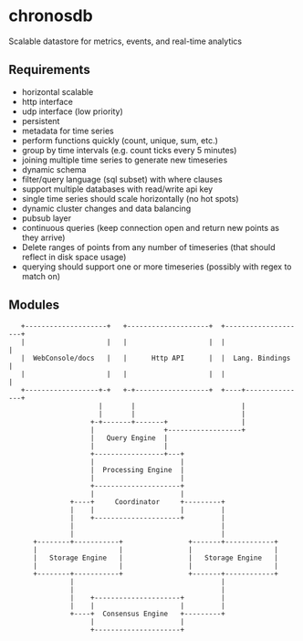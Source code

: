 chronosdb
=========

Scalable datastore for metrics, events, and real-time analytics

Requirements
------------

* horizontal scalable
* http interface
* udp interface (low priority)
* persistent
* metadata for time series
* perform functions quickly (count, unique, sum, etc.)
* group by time intervals (e.g. count ticks every 5 minutes)
* joining multiple time series to generate new timeseries
* dynamic schema
* filter/query language (sql subset) with where clauses
* support multiple databases with read/write api key
* single time series should scale horizontally (no hot spots)
* dynamic cluster changes and data balancing
* pubsub layer
* continuous queries (keep connection open and return new points as they arrive)
* Delete ranges of points from any number of timeseries (that should reflect in disk space usage)
* querying should support one or more timeseries (possibly with regex to match on)

Modules
-------


       +--------------------+   +--------------------+  +--------------------+
       |                    |   |                    |  |                    |
       |  WebConsole/docs   |   |      Http API      |  |  Lang. Bindings    |
       |                    |   |                    |  |                    |
       +------------------+-+   +-+------------------+  +----+---------------+
                          |       |                          |
                          |       |                          |
                        +-+-------+-------+                  |
                        |                 +------------------+
                        |   Query Engine  |
                        |                 |
                        +-----------------+---+
                        |                     |
                        |  Processing Engine  |
                        |                     |
                        +---------------------+
                        |                     |
                   +----+     Coordinator     +---------+
                   |    |                     |         |
                   |    +---------------------+         |
                   |                                    |
                   |                                    |
          +--------+-----------+                +-------+------------+
          |                    |                |                    |
          |   Storage Engine   |                |   Storage Engine   |
          |                    |                |                    |
          +--------+-----------+                +-------+------------+
                   |                                    |
                   |                                    |
                   |    +---------------------+         |
                   |    |                     |         |
                   +----+  Consensus Engine   +---------+
                        |                     |
                        +---------------------+

